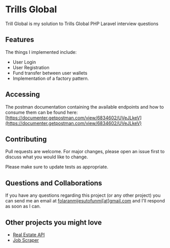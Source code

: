 # Trills Global

Trill Global is my solution to Trills Global PHP Laravel interview questions

## Features

The things I implemented include: 

* User Login
* User Registration
* Fund transfer between user wallets
* Implementation of a factory pattern.


## Accessing
The postman documentation containing the available endpoints and how to consume them can be found here: [https://documenter.getpostman.com/view/6834602/UVeJLkeV](https://documenter.getpostman.com/view/6834602/UVeJLkeV)


## Contributing
Pull requests are welcome. For major changes, please open an issue first to discuss what you would like to change.

Please make sure to update tests as appropriate.

## Questions and Collaborations
If you have any questions regarding this project (or any other project) you can send me an email at [folaranmijesutofunmi[at]gmail.com](mailto:folaranmijesutofunmi@gmail.com) and I'll respond as soon as I can. 

## Other projects you might love
* [Real Estate API](https://github.com/mrfola/real-estate)
* [Job Scraper](https://github.com/mrfola/laravelJobScraper)

